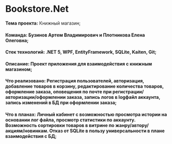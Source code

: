 # Bookstore.Net
**Тема проекта:** Книжный магазин;
#### Команда: Бузинов Артем Владимирович и Плотникова Елена Олеговна;  
#### Стек технологий: .NET 5, WPF, EntityFramework, SQLite, Kaiten, Git;  
#### Описание: Проект приложения для взаимодействия с книжным магазином;  
#### Что реализовано: Регистрация пользователей, авторизация, добавление товаров в корзину, редактирование количества товаров, оформление заказа, оповещения по почте при регистрации/авторизации/оформлении заказа, запись логов в  logфайл аккаунта, запись изменений в БД при оформлении заказа;  
#### Что в планах: Личный кабинет с возможностью просмотра истории на основании лог файла, просмотр статистики по аккаунту. Возможность сортировки товаров в витрине по жанру/автору/акциям/новинкам. Отказ от SQLite в пользу универсальности в плане взаимодействия с БД;  
